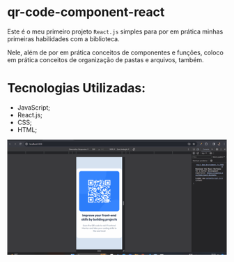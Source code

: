 # qr-code-component-react

Este é o meu primeiro projeto `React.js` simples para por em prática minhas primeiras habilidades com a biblioteca.

Nele, além de por em prática conceitos de componentes e funções, coloco em prática conceitos de organização de pastas e arquivos, também.

# Tecnologias Utilizadas:

- JavaScript;
- React.js;
- CSS;
- HTML;

<img src="./public/qr-code-component.gif">